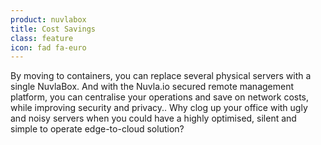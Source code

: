 ```yaml
---
product: nuvlabox
title: Cost Savings
class: feature
icon: fad fa-euro
---
```


By moving to containers, you can replace several physical servers with a single NuvlaBox. And with the Nuvla.io secured remote management platform, you can centralise your operations and save on network costs, while improving security and privacy.. Why clog up your office with ugly and noisy servers when you could have a highly optimised, silent and simple to operate edge-to-cloud solution?
